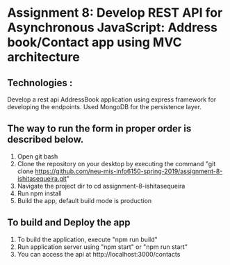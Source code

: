 # Assignment 8: Develop REST API for Asynchronous JavaScript: Address book/Contact app using MVC architecture

## Technologies :
Develop a rest api AddressBook application using express framework for developing the endpoints.
Used MongoDB for the persistence layer.

## The way to run the form in proper order is described below.
1. Open git bash
2. Clone the repository on your desktop by executing the command "git clone https://github.com/neu-mis-info6150-spring-2019/assignment-8-ishitasequeira.git"
3. Navigate the project dir to cd assignment-8-ishitasequeira
4. Run npm install
5. Build the app, default build mode is production

## To build and Deploy the app
1. To build the application, execute "npm run build"
2. Run application server using "npm start" or "npm run start"
3. You can access the api at http://localhost:3000/contacts
